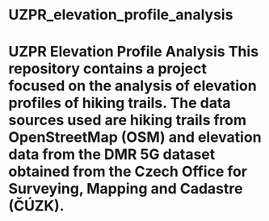 # UZPR_elevation_profile_analysis
# UZPR Elevation Profile Analysis  This repository contains a project focused on the analysis of elevation profiles of hiking trails. The data sources used are hiking trails from OpenStreetMap (OSM) and elevation data from the DMR 5G dataset obtained from the Czech Office for Surveying, Mapping and Cadastre (ČÚZK).
